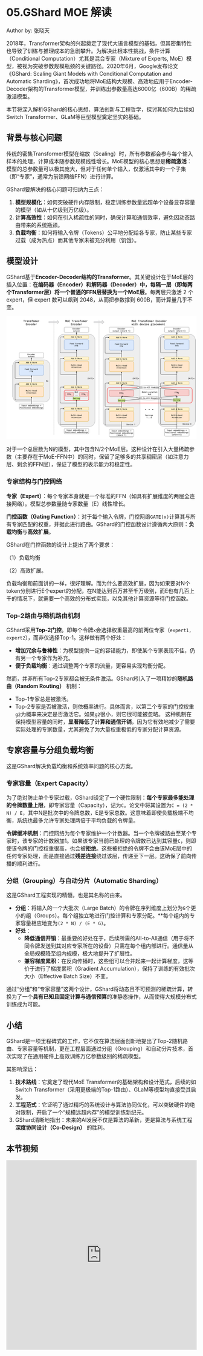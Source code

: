 <!--Copyright © ZOMI 适用于[License](https://github.com/Infrasys-AI/AIInfra)版权许可-->

# 05.GShard MOE 解读

Author by: 张晓天

2018年，Transformer架构的兴起奠定了现代大语言模型的基础，但其密集特性也导致了训练与推理成本的急剧攀升。为解决此根本性挑战，条件计算（Conditional Computation）尤其是混合专家（Mixture of Experts, MoE）模型，被视为突破参数规模瓶颈的关键路径。2020年6月，Google发布论文《GShard: Scaling Giant Models with Conditional Computation and Automatic Sharding》，首次成功地将MoE结构大规模、高效地应用于Encoder-Decoder架构的Transformer模型，并训练出参数量高达6000亿（600B）的稀疏激活模型。

本节将深入解析GShard的核心思想、算法创新与工程哲学，探讨其如何为后续如Switch Transformer、GLaM等巨型模型奠定坚实的基础。

## 背景与核心问题

传统的密集Transformer模型在缩放（Scaling）时，所有参数都会参与每个输入样本的处理，计算成本随参数规模线性增长。MoE模型的核心思想是**稀疏激活**：模型的总参数量可以极其庞大，但对于任何单个输入，仅激活其中的一个子集（即“专家”，通常为前馈网络FFN）进行计算。

GShard要解决的核心问题可归纳为三点：

1. **模型规模化**：如何突破硬件内存限制，稳定训练参数量远超单个设备显存容量的模型（如从十亿级到万亿级）。
2. **计算高效性**：如何在引入稀疏性的同时，确保计算和通信效率，避免因动态路由带来的系统瓶颈。
3. **负载均衡**：如何将输入令牌（Tokens）公平地分配给各专家，防止某些专家过载（成为热点）而其他专家未被充分利用（饥饿）。

## 模型设计

GShard基于**Encoder-Decoder结构的Transformer**。其关键设计在于MoE层的插入位置：**在编码器（Encoder）和解码器（Decoder）中，每隔一层（即每两个Transformer层）将一个普通的FFN层替换为一个MoE层**。每两层只激活 2 个 expert，但 expert 数可以飙到 2048，从而把参数撑到 600B，而计算量几乎不变。

![Moe Gshrd](images/05MOEGshard_01.png)

对于一个总层数为N的模型，其中包含N/2个MoE层。这种设计在引入大量稀疏参数（主要存在于MoE-FFN中）的同时，保留了足够多的共享稠密层（如注意力层、剩余的FFN层），保证了模型的表示能力和稳定性。

### 专家结构与门控网络

**专家（Expert）**：每个专家本身就是一个标准的FFN（如具有扩展维度的两层全连接网络）。模型总参数量随专家数量（E）线性增长。

**门控函数（Gating Function）**：对于每个输入令牌，门控网络`GATE(x)`计算其与所有专家匹配的权重，并据此进行路由。GShard的门控函数设计遵循两大原则：**负载均衡**与**高效扩展**。

GShard在门控函数的设计上提出了两个要求：

（1）负载均衡

（2）高效扩展。

负载均衡和前面讲的一样，很好理解。而为什么要高效扩展，因为如果要对N个token分别进行E个expert的分配，在N能达到百万甚至千万级别，而E也有几百上千的情况下，就需要一个高效的分布式实现，以免其他计算资源等待门控函数。

### **Top-2路由与随机路由机制**

GShard采用**Top-2门控**。即每个令牌`x`会选择权重最高的前两位专家（`expert1, expert2`），而非仅选择Top-1。这样做有两个好处：

* **增加冗余与鲁棒性**：为模型提供一定的容错能力，即使某个专家表现不佳，仍有另一个专家作为补充。
* **便于负载均衡**：通过调整两个专家的流量，更容易实现均衡分配。

然而，并非所有Top-2专家都会被无条件激活。GShard引入了一项精妙的**随机路由（Random Routing）** 机制：

* Top-1专家总是被激活。
* Top-2专家是否被激活，则依概率进行。具体而言，以第二个专家的门控权重`g2`为概率来决定是否激活它。如果`g2`很小，则它很可能被忽略。
  这种机制在保持模型容量的同时，**显著降低了计算和通信开销**，因为它有效地减少了需要实际处理的专家数量，尤其避免了为大量权重极低的专家分配计算资源。

## 专家容量与分组负载均衡

这是GShard解决负载均衡和系统效率问题的核心方案。

### 专家容量（Expert Capacity）

为了绝对防止单个专家过载，GShard设定了一个硬性限制：**每个专家最多能处理的令牌数量上限**，即专家容量（Capacity），记为`C`。论文中将其设置为`C = (2 * N) / E`，其中N是批次中的令牌总数，E是专家总数。这意味着即使负载极端不均衡，系统也最多允许专家处理两倍于平均负载的令牌量。

**令牌缓冲机制**：门控网络为每个专家维护一个计数器。当一个令牌被路由至某个专家时，该专家的计数器加1。如果该专家当前已处理的令牌数已达到其容量`C`，则即使该令牌的门控权重很高，也会被**拒绝**。这些被拒绝的令牌不会由该MoE层中的任何专家处理，而是直接通过**残差连接**绕过该层，传递至下一层。这确保了前向传播的顺利进行。

### 分组（Grouping）与自动分片（Automatic Sharding）

这是GShard工程实现的精髓，也是其名称的由来。

* **分组**：将输入的一个大批次（Large Batch）的令牌在序列维度上划分为`G`个更小的组（Groups）。每个组独立地进行门控计算和专家分配。**每个组内的专家容量相应地变为`(2 * N) / (E * G)`。
* **好处**：
  * **降低通信开销**：最重要的好处在于，后续所需的All-to-All通信（用于将不同令牌发送到其对应专家所在的设备）只需在每个组内部进行。通信量从全局规模降至组内规模，极大地提升了扩展性。
  * **兼容梯度累积**：在反向传播时，这些组可以合并起来一起计算梯度，这等价于进行了梯度累积（Gradient Accumulation），保持了训练的有效批次大小（Effective Batch Size）不变。

通过“分组”和“专家容量”这两个设计，GShard将动态且不可预测的稀疏计算，转换为了一个**具有已知且固定计算与通信预算**的准静态操作，从而使得大规模分布式训练成为可能。

## 小结

GShard是一项里程碑式的工作，它不仅在算法层面创新地提出了Top-2随机路由、专家容量等机制，更在工程层面通过分组（Grouping）和自动分片技术，首次实现了在通用硬件上高效训练万亿参数级别的稀疏模型。

其影响深远：

1. **技术路线**：它奠定了现代MoE Transformer的基础架构和设计范式，后续的如Switch Transformer（采用更极端的Top-1路由）、GLaM等模型均直接受其启发。
2. **工程范式**：它证明了通过精巧的系统设计与算法协同优化，可以突破硬件的绝对限制，开启了一个“规模远超内存”的模型训练新纪元。
3. GShard清晰地指出：未来的AI发展不仅是算法的革新，更是算法与系统工程**深度协同设计（Co-Design）** 的胜利。


## 本节视频

<html>
<iframe src="https://player.bilibili.com/player.html?isOutside=true&aid=114036666537158&bvid=BV1r8ApeaEyW&cid=28491909875&p=1&as_wide=1&high_quality=1&danmaku=0&t=30&autoplay=0" width="100%" height="500" scrolling="no" border="0" frameborder="no" framespacing="0" allowfullscreen="true"> </iframe>
</html>
